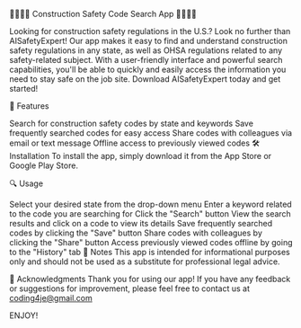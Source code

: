👷‍♀️👷‍♂️ Construction Safety Code Search App 👷‍♀️👷‍♂️

Looking for construction safety regulations in the U.S.? Look no further than AISafetyExpert! Our app makes it easy to find and understand construction safety regulations in any state, as well as OHSA regulations related to any safety-related subject. With a user-friendly interface and powerful search capabilities, you'll be able to quickly and easily access the information you need to stay safe on the job site. Download AISafetyExpert today and get started!

📱 Features

Search for construction safety codes by state and keywords
Save frequently searched codes for easy access
Share codes with colleagues via email or text message
Offline access to previously viewed codes
🛠️ Installation
To install the app, simply download it from the App Store or Google Play Store.

🔍 Usage

Select your desired state from the drop-down menu
Enter a keyword related to the code you are searching for
Click the "Search" button
View the search results and click on a code to view its details
Save frequently searched codes by clicking the "Save" button
Share codes with colleagues by clicking the "Share" button
Access previously viewed codes offline by going to the "History" tab
📝 Notes
This app is intended for informational purposes only and should not be used as a substitute for professional legal advice.

🙏 Acknowledgments
Thank you for using our app! If you have any feedback or suggestions for improvement, please feel free to contact us at coding4je@gmail.com

ENJOY!
